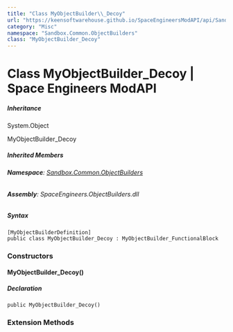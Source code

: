 ```yaml
---
title: "Class MyObjectBuilder\\_Decoy"
url: "https://keensoftwarehouse.github.io/SpaceEngineersModAPI/api/Sandbox.Common.ObjectBuilders.MyObjectBuilder_Decoy.html"
category: "Misc"
namespace: "Sandbox.Common.ObjectBuilders"
class: "MyObjectBuilder_Decoy"
---
```


# Class MyObjectBuilder\_Decoy | Space Engineers ModAPI

##### Inheritance

System.Object

MyObjectBuilder\_Decoy

##### Inherited Members

###### **Namespace**: [Sandbox.Common.ObjectBuilders](https://keensoftwarehouse.github.io/SpaceEngineersModAPI/api/Sandbox.Common.ObjectBuilders.html)

###### **Assembly**: SpaceEngineers.ObjectBuilders.dll

##### Syntax

```
[MyObjectBuilderDefinition]
public class MyObjectBuilder_Decoy : MyObjectBuilder_FunctionalBlock
```

### Constructors

#### MyObjectBuilder\_Decoy()

##### Declaration

```
public MyObjectBuilder_Decoy()
```

### Extension Methods